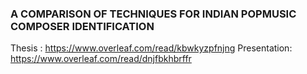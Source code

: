 ### A COMPARISON OF TECHNIQUES FOR INDIAN POPMUSIC COMPOSER IDENTIFICATION

Thesis : https://www.overleaf.com/read/kbwkyzpfnjng
Presentation: https://www.overleaf.com/read/dnjfbkhbrffr


